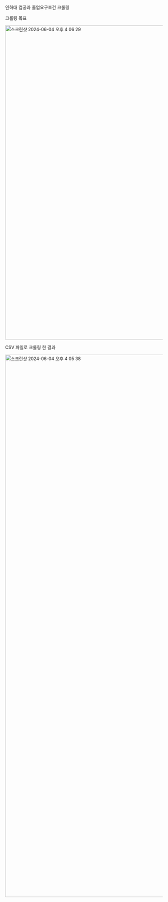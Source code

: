 인하대 컴공과 졸업요구조건 크롤링


크롤링 목표 

<img width="1001" alt="스크린샷 2024-06-04 오후 4 06 29" src="https://github.com/Cumulonimbus-Cloud/-/assets/93529538/c527f5db-7577-47da-bb86-907fb37e7274">

CSV 파일로 크롤링 한 결과

<img width="1728" alt="스크린샷 2024-06-04 오후 4 05 38" src="https://github.com/Cumulonimbus-Cloud/-/assets/93529538/e07bc363-b465-48f1-aa66-c1570164d830">
